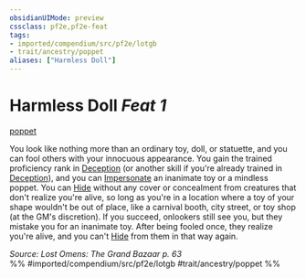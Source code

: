 ```yaml
---
obsidianUIMode: preview
cssclass: pf2e,pf2e-feat
tags:
- imported/compendium/src/pf2e/lotgb
- trait/ancestry/poppet
aliases: ["Harmless Doll"]
---
```

# Harmless Doll  *Feat 1*  
[poppet](poppet-lotgb.md)  


You look like nothing more than an ordinary toy, doll, or statuette, and you can fool others with your innocuous appearance. You gain the trained proficiency rank in [Deception](../skills.md#Deception) (or another skill if you're already trained in [Deception](../skills.md#Deception)), and you can [Impersonate](impersonate.md) an inanimate toy or a mindless poppet. You can [Hide](rules/actions/hide.md) without any cover or concealment from creatures that don't realize you're alive, so long as you're in a location where a toy of your shape wouldn't be out of place, like a carnival booth, city street, or toy shop (at the GM's discretion). If you succeed, onlookers still see you, but they mistake you for an inanimate toy. After being fooled once, they realize you're alive, and you can't [Hide](rules/actions/hide.md) from them in that way again.

*Source: Lost Omens: The Grand Bazaar p. 63*  
%% #imported/compendium/src/pf2e/lotgb #trait/ancestry/poppet %%